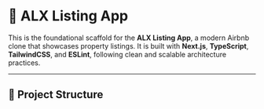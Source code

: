 # 🏡 ALX Listing App

This is the foundational scaffold for the **ALX Listing App**, a modern Airbnb clone that showcases property listings. It is built with **Next.js**, **TypeScript**, **TailwindCSS**, and **ESLint**, following clean and scalable architecture practices.

---

## 📁 Project Structure

